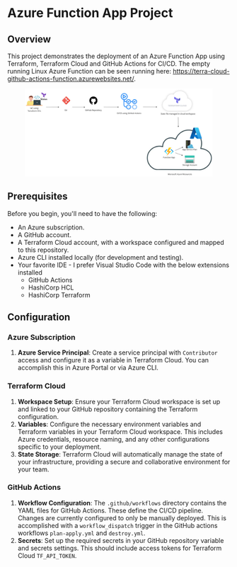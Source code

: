 # Azure Function App Project

## Overview

This project demonstrates the deployment of an Azure Function App using Terraform, Terraform Cloud and GitHub Actions for CI/CD. The empty running Linux Azure Function can be seen running here: https://terra-cloud-github-actions-function.azurewebsites.net/. 


<figure>
    <a href="/assets/GitHub_Terraform_Azure.jpg"><img src="/assets/GitHub_Terraform_Azure.jpg"></a>
</figure>

## Prerequisites

Before you begin, you'll need to have the following:

- An Azure subscription.
- A GitHub account.
- A Terraform Cloud account, with a workspace configured and mapped to this repository.
- Azure CLI installed locally (for development and testing).
- Your favorite IDE - I prefer Visual Studio Code with the below extensions installed
    - GitHub Actions
    - HashiCorp HCL 
    - HashiCorp Terraform


## Configuration

### Azure Subscription
1. **Azure Service Principal**: Create a service principal with `Contributor` access and configure it as a variable in Terraform Cloud. You can accomplish this in Azure Portal or via Azure CLI.

### Terraform Cloud

1. **Workspace Setup**: Ensure your Terraform Cloud workspace is set up and linked to your GitHub repository containing the Terraform configuration.
2. **Variables**: Configure the necessary environment variables and Terraform variables in your Terraform Cloud workspace. This includes Azure credentials, resource naming, and any other configurations specific to your deployment.
3. **State Storage**: Terraform Cloud will automatically manage the state of your infrastructure, providing a secure and collaborative environment for your team.

### GitHub Actions

1. **Workflow Configuration**: The `.github/workflows` directory contains the YAML files for GitHub Actions. These define the CI/CD pipeline. Changes are currently configured to only be manually deployed.  This is accomplished with a `workflow_dispatch` trigger in the GitHub actions workflows `plan-apply.yml` and `destroy.yml`. 
2. **Secrets**: Set up the required secrets in your GitHub repository variable and secrets settings. This should include access tokens for Terraform Cloud `TF_API_TOKEN`.
